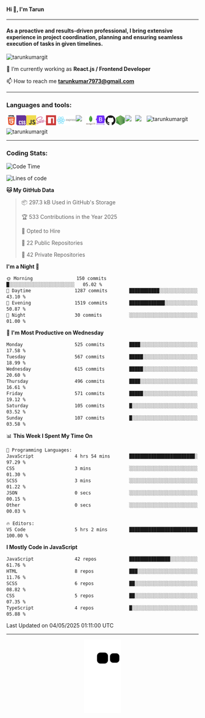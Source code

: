 <h4>Hi 👋, I'm Tarun</h4>
<hr />
<h4 align="left">As a proactive and results-driven professional, I bring extensive experience in project coordination, planning and
 ensuring seamless execution of tasks in given timelines.</h4>

<p><img src="https://komarev.com/ghpvc/?username=tarunkumargit&label=Profile%20views&color=0e75b6&style=flat" alt="tarunkumargit" /> </p>

🔭 I’m currently working as **React.js / Frontend Developer**

📫 How to reach me **tarunkumar7973@gmail.com**

<hr />

### Languages and tools:

 <img align="left" width="26px" src="https://raw.githubusercontent.com/github/explore/80688e429a7d4ef2fca1e82350fe8e3517d3494d/topics/html/html.png" />
 <img align="left" width="26px" src="https://raw.githubusercontent.com/github/explore/80688e429a7d4ef2fca1e82350fe8e3517d3494d/topics/css/css.png" />
 <img align="left" width="26px" src="https://raw.githubusercontent.com/github/explore/80688e429a7d4ef2fca1e82350fe8e3517d3494d/topics/javascript/javascript.png" />
 <img align="left" width="26px" src="https://raw.githubusercontent.com/github/explore/80688e429a7d4ef2fca1e82350fe8e3517d3494d/topics/sass/sass.png" />
 <img align="left" width="26px" src="https://raw.githubusercontent.com/github/explore/80688e429a7d4ef2fca1e82350fe8e3517d3494d/topics/npm/npm.png" />
 <img align="left" width="26px" src="https://raw.githubusercontent.com/github/explore/80688e429a7d4ef2fca1e82350fe8e3517d3494d/topics/react/react.png" />
 <img align="left" width="26px" src="https://raw.githubusercontent.com/devicons/devicon/master/icons/express/express-original-wordmark.svg"/>
 <img align="left" width="26px" src="https://www.vectorlogo.zone/logos/figma/figma-icon.svg"/>
 <img align="left" width="26px" src="https://raw.githubusercontent.com/devicons/devicon/master/icons/mongodb/mongodb-original-wordmark.svg"/>
 <img align="left" width="26px" src="https://raw.githubusercontent.com/devicons/devicon/master/icons/bootstrap/bootstrap-plain-wordmark.svg" />
 <img align="left" width="26px" src="https://raw.githubusercontent.com/github/explore/78df643247d429f6cc873026c0622819ad797942/topics/github/github.png" />
 <img align="left" width="26px" src="https://raw.githubusercontent.com/github/explore/80688e429a7d4ef2fca1e82350fe8e3517d3494d/topics/nodejs/nodejs.png" />
 <img align="left" width="26px" src="https://download.blender.org/branding/community/blender_community_badge_white.svg" />
 <img align="left" width="26px" src="https://www.vectorlogo.zone/logos/tailwindcss/tailwindcss-icon.svg"/>

&nbsp;<img align="center" src="https://github-readme-stats.vercel.app/api?username=tarunkumargit&show_icons=true&theme=react" alt="tarunkumargit" />

<img align="center" src="https://github-readme-streak-stats.herokuapp.com/?user=tarunkumargit&show_icons=true&theme=react" alt="tarunkumargit" />

<hr>

### Coding Stats:

<!--START_SECTION:waka-->
![Code Time](http://img.shields.io/badge/Code%20Time-1%2C944%20hrs%2042%20mins-blue)

![Lines of code](https://img.shields.io/badge/From%20Hello%20World%20I%27ve%20Written-3.3%20million%20lines%20of%20code-blue)

**🐱 My GitHub Data** 

> 📦 297.3 kB Used in GitHub's Storage 
 > 
> 🏆 533 Contributions in the Year 2025
 > 
> 💼 Opted to Hire
 > 
> 📜 22 Public Repositories 
 > 
> 🔑 42 Private Repositories 
 > 
**I'm a Night 🦉** 

```text
🌞 Morning                150 commits         █░░░░░░░░░░░░░░░░░░░░░░░░   05.02 % 
🌆 Daytime                1287 commits        ███████████░░░░░░░░░░░░░░   43.10 % 
🌃 Evening                1519 commits        █████████████░░░░░░░░░░░░   50.87 % 
🌙 Night                  30 commits          ░░░░░░░░░░░░░░░░░░░░░░░░░   01.00 % 
```
📅 **I'm Most Productive on Wednesday** 

```text
Monday                   525 commits         ████░░░░░░░░░░░░░░░░░░░░░   17.58 % 
Tuesday                  567 commits         █████░░░░░░░░░░░░░░░░░░░░   18.99 % 
Wednesday                615 commits         █████░░░░░░░░░░░░░░░░░░░░   20.60 % 
Thursday                 496 commits         ████░░░░░░░░░░░░░░░░░░░░░   16.61 % 
Friday                   571 commits         █████░░░░░░░░░░░░░░░░░░░░   19.12 % 
Saturday                 105 commits         █░░░░░░░░░░░░░░░░░░░░░░░░   03.52 % 
Sunday                   107 commits         █░░░░░░░░░░░░░░░░░░░░░░░░   03.58 % 
```


📊 **This Week I Spent My Time On** 

```text
💬 Programming Languages: 
JavaScript               4 hrs 54 mins       ████████████████████████░   97.29 % 
CSS                      3 mins              ░░░░░░░░░░░░░░░░░░░░░░░░░   01.30 % 
SCSS                     3 mins              ░░░░░░░░░░░░░░░░░░░░░░░░░   01.22 % 
JSON                     0 secs              ░░░░░░░░░░░░░░░░░░░░░░░░░   00.15 % 
Other                    0 secs              ░░░░░░░░░░░░░░░░░░░░░░░░░   00.03 % 

🔥 Editors: 
VS Code                  5 hrs 2 mins        █████████████████████████   100.00 % 
```

**I Mostly Code in JavaScript** 

```text
JavaScript               42 repos            ███████████████░░░░░░░░░░   61.76 % 
HTML                     8 repos             ███░░░░░░░░░░░░░░░░░░░░░░   11.76 % 
SCSS                     6 repos             ██░░░░░░░░░░░░░░░░░░░░░░░   08.82 % 
CSS                      5 repos             ██░░░░░░░░░░░░░░░░░░░░░░░   07.35 % 
TypeScript               4 repos             █░░░░░░░░░░░░░░░░░░░░░░░░   05.88 % 
```




 Last Updated on 04/05/2025 01:11:00 UTC
<!--END_SECTION:waka-->

<hr>
<p align="center">
  <img src="https://github.com/tarunkumargit/tarunkumargit/raw/output/github-contribution-grid-snake.svg" alt="snake"></center>
</p>
